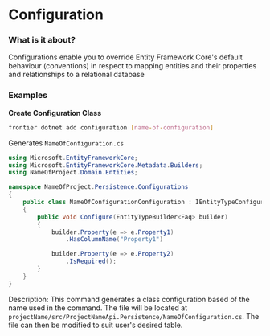 # Configuration

### What is it about?
Configurations enable you to override Entity Framework Core's default behaviour (conventions) in respect to mapping entities and their properties and relationships to a relational database

### Examples

**Create Configuration Class** 
```bash
frontier dotnet add configuration [name-of-configuration]
```

Generates `NameOfConfiguration.cs`
```C#
using Microsoft.EntityFrameworkCore;
using Microsoft.EntityFrameworkCore.Metadata.Builders;
using NameOfProject.Domain.Entities;

namespace NameOfProject.Persistence.Configurations
{
    public class NameOfConfigurationConfiguration : IEntityTypeConfiguration<Faq>
    {
        public void Configure(EntityTypeBuilder<Faq> builder)
        {
            builder.Property(e => e.Property1)
                .HasColumnName("Property1")

            builder.Property(e => e.Property2)
                .IsRequired();
        }
    }
}
```

Description: This command generates a class configuration based of the name used in the command. The file will be located at `projectName/src/ProjectNameApi.Persistence/NameOfConfiguration.cs`. The file can then be modified to suit user's desired table.

<br>



